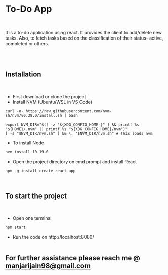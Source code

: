 # To-Do App
<br>

It is a to-do application using react. It provides the client to add/delete new tasks. Also, to fetch tasks based on the classification of their status- active, completed or others.

<br>
<br>

## Installation
<br>

- First download or clone the project
- Install NVM (Ubuntu/WSL in VS Code)

```
curl -o- https://raw.githubusercontent.com/nvm-sh/nvm/v0.38.0/install.sh | bash

export NVM_DIR="$([ -z "${XDG_CONFIG_HOME-}" ] && printf %s "${HOME}/.nvm" || printf %s "${XDG_CONFIG_HOME}/nvm")"
[ -s "$NVM_DIR/nvm.sh" ] && \. "$NVM_DIR/nvm.sh" # This loads nvm
```

- To install Node

```
nvm install 10.19.0
```

- Open the project directory on cmd prompt and install React
``` 
npm -g install create-react-app
```

<br>

## To start the project
<br>

- Open one terminal
```
npm start
```

- Run the code on http://localhost:8080/
<br><br>

## For further assistance please reach me @ manjarijain98@gmail.com
